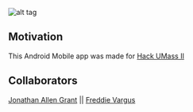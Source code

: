 ![alt tag](http://i.imgur.com/XAq452m.png)


## Motivation

This Android Mobile app was made for [Hack UMass II](www.hackumass.com)

## Collaborators

[Jonathan Allen Grant](www.github.com/JonathanGrant) || [Freddie Vargus](www.github.com/FreddieV4)
